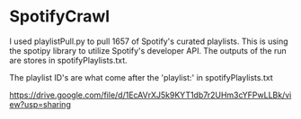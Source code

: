# SpotifyCrawl

I used playlistPull.py to pull 1657 of Spotify's curated playlists. This is using the spotipy library to utilize Spotify's developer API. The outputs of the run are stores in spotifyPlaylists.txt.

The playlist ID's are what come after the 'playlist:' in spotifyPlaylists.txt

https://drive.google.com/file/d/1EcAVrXJ5k9KYT1db7r2UHm3cYFPwLLBk/view?usp=sharing
